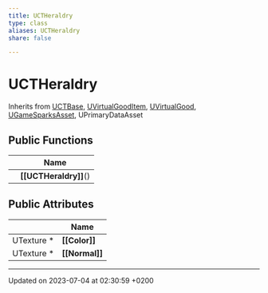 ```yaml
---
title: UCTHeraldry
type: class
aliases: UCTHeraldry
share: false

---
```


# UCTHeraldry





Inherits from [UCTBase](/docs/SDK/Source/Classes/classUCTBase.md), [UVirtualGoodItem](/docs/SDK/Source/Classes/classUVirtualGoodItem.md), [UVirtualGood](/docs/SDK/Source/Classes/classUVirtualGood.md), [UGameSparksAsset](/docs/SDK/Source/Classes/classUGameSparksAsset.md), UPrimaryDataAsset

## Public Functions

|                | Name           |
| -------------- | -------------- |
| | **[[UCTHeraldry]]**() |

## Public Attributes

|                | Name           |
| -------------- | -------------- |
| UTexture * | **[[Color]]**  |
| UTexture * | **[[Normal]]**  |

-------------------------------

Updated on 2023-07-04 at 02:30:59 +0200